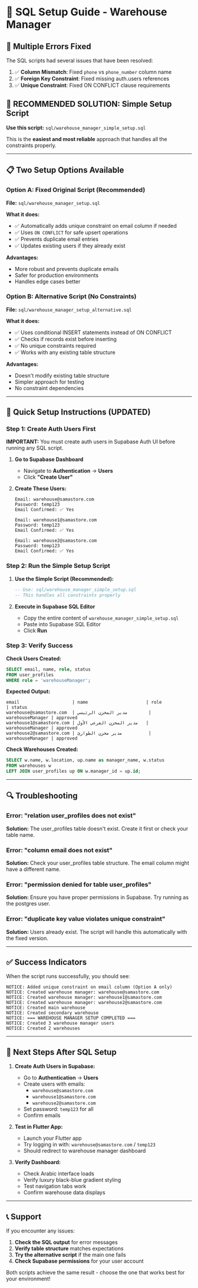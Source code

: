 # 🔧 **SQL Setup Guide - Warehouse Manager**

## **🚨 Multiple Errors Fixed**

The SQL scripts had several issues that have been resolved:

1. ✅ **Column Mismatch**: Fixed `phone` vs `phone_number` column name
2. ✅ **Foreign Key Constraint**: Fixed missing auth.users references
3. ✅ **Unique Constraint**: Fixed ON CONFLICT clause requirements

## **🎯 RECOMMENDED SOLUTION: Simple Setup Script**

**Use this script:** `sql/warehouse_manager_simple_setup.sql`

This is the **easiest and most reliable** approach that handles all the constraints properly.

---

## **📋 Two Setup Options Available**

### **Option A: Fixed Original Script (Recommended)**
**File:** `sql/warehouse_manager_setup.sql`

**What it does:**
- ✅ Automatically adds unique constraint on email column if needed
- ✅ Uses `ON CONFLICT` for safe upsert operations
- ✅ Prevents duplicate email entries
- ✅ Updates existing users if they already exist

**Advantages:**
- More robust and prevents duplicate emails
- Safer for production environments
- Handles edge cases better

### **Option B: Alternative Script (No Constraints)**
**File:** `sql/warehouse_manager_setup_alternative.sql`

**What it does:**
- ✅ Uses conditional INSERT statements instead of ON CONFLICT
- ✅ Checks if records exist before inserting
- ✅ No unique constraints required
- ✅ Works with any existing table structure

**Advantages:**
- Doesn't modify existing table structure
- Simpler approach for testing
- No constraint dependencies

---

## **🚀 Quick Setup Instructions (UPDATED)**

### **Step 1: Create Auth Users First**

**IMPORTANT:** You must create auth users in Supabase Auth UI before running any SQL script.

1. **Go to Supabase Dashboard**
   - Navigate to **Authentication** → **Users**
   - Click **"Create User"**

2. **Create These Users:**
   ```
   Email: warehouse@samastore.com
   Password: temp123
   Email Confirmed: ✅ Yes

   Email: warehouse1@samastore.com
   Password: temp123
   Email Confirmed: ✅ Yes

   Email: warehouse2@samastore.com
   Password: temp123
   Email Confirmed: ✅ Yes
   ```

### **Step 2: Run the Simple Setup Script**

1. **Use the Simple Script (Recommended):**
   ```sql
   -- Use: sql/warehouse_manager_simple_setup.sql
   -- This handles all constraints properly
   ```

2. **Execute in Supabase SQL Editor**
   - Copy the entire content of `warehouse_manager_simple_setup.sql`
   - Paste into Supabase SQL Editor
   - Click **Run**

### **Step 3: Verify Success**

**Check Users Created:**
```sql
SELECT email, name, role, status 
FROM user_profiles 
WHERE role = 'warehouseManager';
```

**Expected Output:**
```
email                    | name                      | role             | status
warehouse@samastore.com  | مدير المخزن الرئيسي        | warehouseManager | approved
warehouse1@samastore.com | مدير المخزن الفرعي الأول   | warehouseManager | approved
warehouse2@samastore.com | مدير مخزن الطوارئ          | warehouseManager | approved
```

**Check Warehouses Created:**
```sql
SELECT w.name, w.location, up.name as manager_name, w.status 
FROM warehouses w
LEFT JOIN user_profiles up ON w.manager_id = up.id;
```

---

## **🔍 Troubleshooting**

### **Error: "relation user_profiles does not exist"**
**Solution:** The user_profiles table doesn't exist. Create it first or check your table name.

### **Error: "column email does not exist"**
**Solution:** Check your user_profiles table structure. The email column might have a different name.

### **Error: "permission denied for table user_profiles"**
**Solution:** Ensure you have proper permissions in Supabase. Try running as the postgres user.

### **Error: "duplicate key value violates unique constraint"**
**Solution:** Users already exist. The script will handle this automatically with the fixed version.

---

## **✅ Success Indicators**

When the script runs successfully, you should see:

```
NOTICE: Added unique constraint on email column (Option A only)
NOTICE: Created warehouse manager: warehouse@samastore.com
NOTICE: Created warehouse manager: warehouse1@samastore.com
NOTICE: Created warehouse manager: warehouse2@samastore.com
NOTICE: Created main warehouse
NOTICE: Created secondary warehouse
NOTICE: === WAREHOUSE MANAGER SETUP COMPLETED ===
NOTICE: Created 3 warehouse manager users
NOTICE: Created 2 warehouses
```

---

## **🎯 Next Steps After SQL Setup**

1. **Create Auth Users in Supabase:**
   - Go to **Authentication** → **Users**
   - Create users with emails:
     - `warehouse@samastore.com`
     - `warehouse1@samastore.com`
     - `warehouse2@samastore.com`
   - Set password: `temp123` for all
   - Confirm emails

2. **Test in Flutter App:**
   - Launch your Flutter app
   - Try logging in with: `warehouse@samastore.com` / `temp123`
   - Should redirect to warehouse manager dashboard

3. **Verify Dashboard:**
   - Check Arabic interface loads
   - Verify luxury black-blue gradient styling
   - Test navigation tabs work
   - Confirm warehouse data displays

---

## **📞 Support**

If you encounter any issues:

1. **Check the SQL output** for error messages
2. **Verify table structure** matches expectations
3. **Try the alternative script** if the main one fails
4. **Check Supabase permissions** for your user account

Both scripts achieve the same result - choose the one that works best for your environment!
